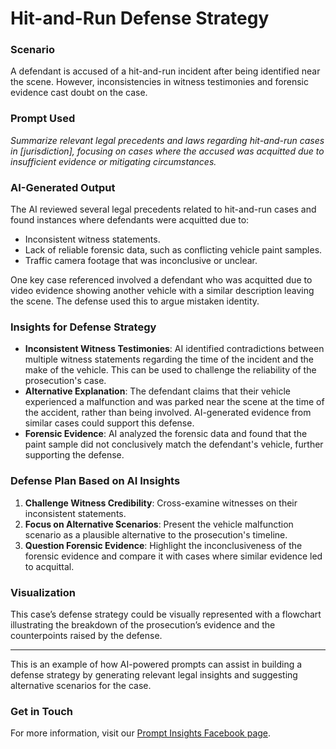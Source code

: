 # Hit-and-Run Defense Strategy

### Scenario
A defendant is accused of a hit-and-run incident after being identified near the scene. However, inconsistencies in witness testimonies and forensic evidence cast doubt on the case.

### Prompt Used
*Summarize relevant legal precedents and laws regarding hit-and-run cases in [jurisdiction], focusing on cases where the accused was acquitted due to insufficient evidence or mitigating circumstances.*

### AI-Generated Output
The AI reviewed several legal precedents related to hit-and-run cases and found instances where defendants were acquitted due to:
- Inconsistent witness statements.
- Lack of reliable forensic data, such as conflicting vehicle paint samples.
- Traffic camera footage that was inconclusive or unclear.

One key case referenced involved a defendant who was acquitted due to video evidence showing another vehicle with a similar description leaving the scene. The defense used this to argue mistaken identity.

### Insights for Defense Strategy
- **Inconsistent Witness Testimonies**: AI identified contradictions between multiple witness statements regarding the time of the incident and the make of the vehicle. This can be used to challenge the reliability of the prosecution's case.
- **Alternative Explanation**: The defendant claims that their vehicle experienced a malfunction and was parked near the scene at the time of the accident, rather than being involved. AI-generated evidence from similar cases could support this defense.
- **Forensic Evidence**: AI analyzed the forensic data and found that the paint sample did not conclusively match the defendant's vehicle, further supporting the defense.

### Defense Plan Based on AI Insights
1. **Challenge Witness Credibility**: Cross-examine witnesses on their inconsistent statements.
2. **Focus on Alternative Scenarios**: Present the vehicle malfunction scenario as a plausible alternative to the prosecution's timeline.
3. **Question Forensic Evidence**: Highlight the inconclusiveness of the forensic evidence and compare it with cases where similar evidence led to acquittal.

### Visualization
This case’s defense strategy could be visually represented with a flowchart illustrating the breakdown of the prosecution’s evidence and the counterpoints raised by the defense.

---

This is an example of how AI-powered prompts can assist in building a defense strategy by generating relevant legal insights and suggesting alternative scenarios for the case.

### Get in Touch
For more information, visit our [Prompt Insights Facebook page](https://www.facebook.com/promptinsites).
